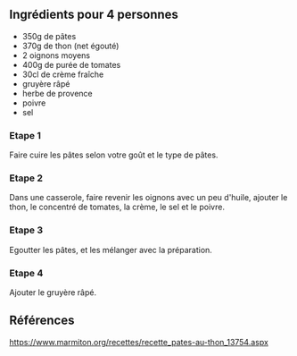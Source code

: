 ## Ingrédients pour 4 personnes

- 350g de pâtes
- 370g de thon (net égouté)
- 2 oignons moyens
- 400g de purée de tomates
- 30cl de crème fraîche
- gruyère râpé
- herbe de provence
- poivre
- sel

### Etape 1

Faire cuire les pâtes selon votre goût et le type de pâtes.

### Etape 2

Dans une casserole, faire revenir les oignons avec un peu d'huile, ajouter le thon, le concentré de tomates, la crème, le sel et le poivre.

### Etape 3

Egoutter les pâtes, et les mélanger avec la préparation.

### Etape 4

Ajouter le gruyère râpé.

## Références

https://www.marmiton.org/recettes/recette_pates-au-thon_13754.aspx
